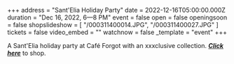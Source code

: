 +++
address = "Sant'Elia Holiday Party"
date = 2022-12-16T05:00:00.000Z
duration = "Dec 16, 2022, 6—8 PM"
event = false
open = false
openingsoon = false
shopslideshow = [ "/000311400014.JPG", "/000311400027.JPG" ]
tickets = false
video_embed = ""
watchnow = false
_template = "event"
+++

A Sant'Elia holiday party at Café Forgot with an xxxclusive collection. [**_Click here_**](https://shop.cafeforgot.com/shop/SantElia/205 "sant-elia") to shop.
